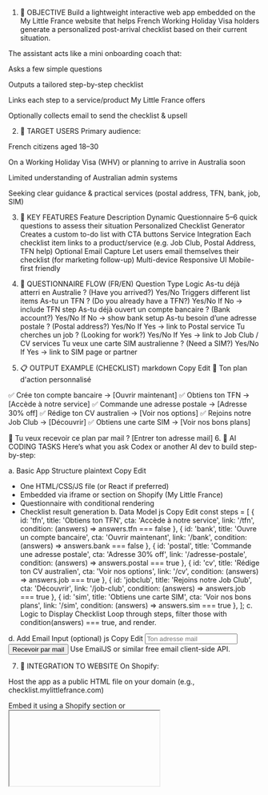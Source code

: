 1. 🎯 OBJECTIVE
Build a lightweight interactive web app embedded on the My Little France website that helps French Working Holiday Visa holders generate a personalized post-arrival checklist based on their current situation.

The assistant acts like a mini onboarding coach that:

Asks a few simple questions

Outputs a tailored step-by-step checklist

Links each step to a service/product My Little France offers

Optionally collects email to send the checklist & upsell

2. 👥 TARGET USERS
Primary audience:

French citizens aged 18–30

On a Working Holiday Visa (WHV) or planning to arrive in Australia soon

Limited understanding of Australian admin systems

Seeking clear guidance & practical services (postal address, TFN, bank, job, SIM)

3. 🧩 KEY FEATURES
Feature	Description
Dynamic Questionnaire	5–6 quick questions to assess their situation
Personalized Checklist Generator	Creates a custom to-do list with CTA buttons
Service Integration	Each checklist item links to a product/service (e.g. Job Club, Postal Address, TFN help)
Optional Email Capture	Let users email themselves their checklist (for marketing follow-up)
Multi-device Responsive UI	Mobile-first friendly

4. 🧪 QUESTIONNAIRE FLOW (FR/EN)
Question	Type	Logic
As-tu déjà atterri en Australie ? (Have you arrived?)	Yes/No	Triggers different list items
As-tu un TFN ? (Do you already have a TFN?)	Yes/No	If No → include TFN step
As-tu déjà ouvert un compte bancaire ? (Bank account?)	Yes/No	If No → show bank setup
As-tu besoin d’une adresse postale ? (Postal address?)	Yes/No	If Yes → link to Postal service
Tu cherches un job ? (Looking for work?)	Yes/No	If Yes → link to Job Club / CV services
Tu veux une carte SIM australienne ? (Need a SIM?)	Yes/No	If Yes → link to SIM page or partner

5. 📋 OUTPUT EXAMPLE (CHECKLIST)
markdown
Copy
Edit
🎯 Ton plan d'action personnalisé

✅ Crée ton compte bancaire → [Ouvrir maintenant]
✅ Obtiens ton TFN → [Accède à notre service]
✅ Commande une adresse postale → [Adresse 30% off]
✅ Rédige ton CV australien → [Voir nos options]
✅ Rejoins notre Job Club → [Découvrir]
✅ Obtiens une carte SIM → [Voir nos bons plans]

📩 Tu veux recevoir ce plan par mail ? [Entrer ton adresse mail]
6. 🧠 AI CODING TASKS
Here’s what you ask Codex or another AI dev to build step-by-step:

a. Basic App Structure
plaintext
Copy
Edit
- One HTML/CSS/JS file (or React if preferred)
- Embedded via iframe or section on Shopify (My Little France)
- Questionnaire with conditional rendering
- Checklist result generation
b. Data Model
js
Copy
Edit
const steps = [
  { id: 'tfn', title: 'Obtiens ton TFN', cta: 'Accède à notre service', link: '/tfn', condition: (answers) => answers.tfn === false },
  { id: 'bank', title: 'Ouvre un compte bancaire', cta: 'Ouvrir maintenant', link: '/bank', condition: (answers) => answers.bank === false },
  { id: 'postal', title: 'Commande une adresse postale', cta: 'Adresse 30% off', link: '/adresse-postale', condition: (answers) => answers.postal === true },
  { id: 'cv', title: 'Rédige ton CV australien', cta: 'Voir nos options', link: '/cv', condition: (answers) => answers.job === true },
  { id: 'jobclub', title: 'Rejoins notre Job Club', cta: 'Découvrir', link: '/job-club', condition: (answers) => answers.job === true },
  { id: 'sim', title: 'Obtiens une carte SIM', cta: 'Voir nos bons plans', link: '/sim', condition: (answers) => answers.sim === true },
];
c. Logic to Display Checklist
Loop through steps, filter those with condition(answers) === true, and render.

d. Add Email Input (optional)
js
Copy
Edit
<input type="email" placeholder="Ton adresse mail" />
<button onclick="sendChecklist()">Recevoir par mail</button>
Use EmailJS or similar free email client-side API.

7. 🔌 INTEGRATION TO WEBSITE
On Shopify:

Host the app as a public HTML file on your domain (e.g., checklist.mylittlefrance.com)

Embed it using a Shopify section or <iframe> in a page

Optionally integrate with analytics (Hotjar, Meta Pixel)

8. 🖼️ VISUAL DESIGN GUIDELINES
Follow MLF color palette: white background, blue/red accents, clean layout

Fun but professional font (same as existing branding)

Emojis for clarity ✅ 🇦🇺 📩

Button style: rounded corners, soft hover effects

9. 🚀 FUTURE FEATURES (PHASE 2+)
Save progress with cookies

Multilingual toggle (French ↔ English)

Admin dashboard to analyze answers for marketing insights

CRM integration (e.g., Klaviyo for email flows)


## Usage
Run a small local server and open the page in your browser:

```bash
npm start
```

Then visit [http://localhost:3000](http://localhost:3000) to use the questionnaire. You can also open `index.html` directly without a server if preferred.
